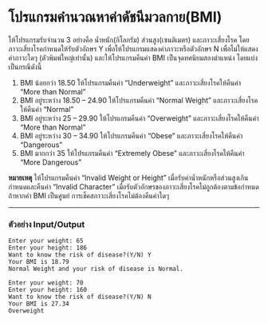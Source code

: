 # โปรแกรมคำนวณหาค่าดัชนีมวลกาย(BMI)

ให้โปรแกรมรับจำนวน 3 อย่างคือ น้ำหนัก(กิโลกรัม) ส่วนสูง(เซนติเมตร) และภาวะเสี่ยงโรค 
โดยภาวะเสี่ยงโรคกำหนดให้รับตัวอักษร Y เพื่อให้โปรแกรมแสดงค่าภาวะหรือตัวอักษร N เพื่อไม่ให้แสดงค่าภาวะใดๆ (ตัวพิมพ์ใหญ่เท่านั้น) 
และให้โปรแกรมคืนค่า BMI เป็นจุดทศนิยมสองตำแหน่ง โดยแบ่งเป็นกรณีดังนี้

1.	BMI น้อยกว่า 18.50 ให้โปรแกรมคืนค่า “Underweight” และภาวะเสี่ยงโรคให้คืนค่า “More than Normal”
2.	BMI อยู่ระหว่าง 18.50 – 24.90 ให้โปรแกรมคืนค่า “Normal Weight” และภาวะเสี่ยงโรคให้คืนค่า “Normal”
3.	BMI อยู่ระหว่าง 25 – 29.90 ให้โปรแกรมคืนค่า “Overweight” และภาวะเสี่ยงโรคให้คืนค่า “More than Normal”
4.	BMI อยู่ระหว่าง 30 – 34.90 ให้โปรแกรมคืนค่า “Obese” และภาวะเสี่ยงโรคให้คืนค่า “Dangerous”
5.	BMI มากกว่า 35 ให้โปรแกรมคืนค่า “Extremely Obese” และภาวะเสี่ยงโรคให้คืนค่า “More Dangerous”

**หมายเหตุ**  ให้โปรแกรมคืนค่า “Invalid Weight or Height” เมื่อรับค่าน้ำหนักหรือส่วนสูงเกินกำหนดและคืนค่า “Invalid Character” เมื่อรับตัวอักษรของภาวะเสี่ยงโรคไม่ถูกต้องตามข้อกำหนด 
ถ้าหากค่า BMI เป็นศูนย์ การเช็คสภาวะเสี่ยงโรคไม่ต้องคืนค่าใดๆ 

---

### **ตัวอย่าง** **Input/Output**

```
Enter your weight: 65
Enter your height: 186
Want to know the risk of disease?(Y/N) Y
Your BMI is 18.79
Normal Weight and your risk of disease is Normal.
```

```
Enter your weight: 70
Enter your height: 160
Want to know the risk of disease?(Y/N) N
Your BMI is 27.34
Overweight
```